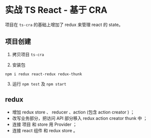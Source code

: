 # 实战 TS React - 基于 CRA

项目在 `ts-cra` 的基础上增加了 redux 来管理 react 的 state。

## 项目创建

1. 拷贝项目 `ts-cra`

1. 安装包

```shell
npm i redux react-redux redux-thunk
```

3. 运行 `npm test` 及 `npm start`

## redux

- 增加 redux store 、 reducer 、action (包含 action creator ) ；
- 改写业务部分，把访问 API 部分移入 redux action creator thunk 中 ；
- 连接 项目 和 store 用 Provider ；
- 连接 react 组件 和 redux store 。
